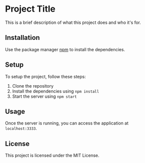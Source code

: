# Project Title

This is a brief description of what this project does and who it's for.

## Installation

Use the package manager [npm](https://www.npmjs.com/) to install the dependencies.

## Setup

To setup the project, follow these steps:

1. Clone the repository
2. Install the dependencies using `npm install`
3. Start the server using `npm start`

## Usage

Once the server is running, you can access the application at `localhost:3333`.

## License

This project is licensed under the MIT License.
